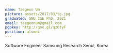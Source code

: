 ```yaml
---
name: Taegeon Um
picture: assets/2017/03/tg.jpg
graduated: SNU CSE PhD, 2021
email: taegeonum@gmail.com
pgpkey: http://goo.gl/qzOtyF
position: alumni
---
```

Software Engineer
Samsung Research
Seoul, Korea
